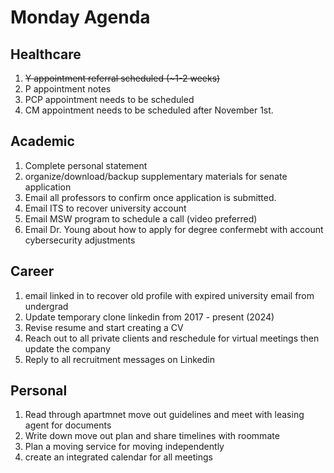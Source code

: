 # Monday Agenda

## Healthcare 
1. ~~Y appointment referral scheduled (~1-2 weeks)~~
2. P appointment notes
3. PCP appointment needs to be scheduled
4. CM appointment needs to be scheduled after November 1st.

## Academic
1. Complete personal statement 
2. organize/download/backup supplementary materials for senate application
3. Email all professors to confirm once application is submitted.
4. Email ITS to recover university account
5. Email MSW program to schedule a call (video preferred)
6. Email Dr. Young about how to apply for degree confermebt with account cybersecurity adjustments

## Career
1. email linked in to recover old profile with expired university email from undergrad
2. Update temporary clone linkedin from 2017 - present (2024)
3. Revise resume and start creating a CV
4. Reach out to all private clients and reschedule for virtual meetings then update the company 
5. Reply to all recruitment messages on Linkedin

## Personal 
1. Read through apartmnet move out guidelines and meet with leasing agent for documents
2. Write down move out plan and share timelines with roommate
3. Plan a moving service for moving independently
4. create an integrated calendar for all meetings
